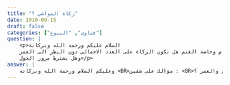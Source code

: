 ```yaml
---
title: "زكاة المواشي ؟"
date: 2010-09-15
draft: false
categories: ["فتاوى", "البيوع"]
question: |
    <p>السلام عليكم ورحمة الله وبركاتة 
    شيخناارجو التوضيح فيما يتعلق بزكاة الانعام وخاصة الغنم هل تكون الزكاة على العدد الاجمالي دون النظر الى العمر
    وهل يشترط مرور الحول</p>
answer: |
    وعليكم السلام ورحمة الله وبركاته <BR>سؤالك على شقين : <BR>الأول : المقدار الواجب في زكاة الغنم والعمر ؟ <BR>المقدار : تجب زكاة الغنم إذا كانت أربعين شاة فلا زكاة إذا كانت دون ذلك وهذا هو نصاب زكاة الغنم ولم يأت نص فيما أعلم يحدد العمر فالعبرة بالعدد وإليك المقدار بالتفصيل في الحديث الآتي : <BR>  عن أَنَسً أَنَّ أَبَا بَكْرٍ   رضى الله عنه   كَتَبَ لَهُ هَذَا الْكِتَابَ لَمَّا وَجَّهَهُ إِلَى الْبَحْرَيْنِ بِسْمِ اللَّهِ الرَّحْمَنِ الرَّحِيمِ « هَذِهِ فَرِيضَةُ الصَّدَقَةِ الَّتِى فَرَضَ رَسُولُ اللَّهِ   صلى الله عليه وسلم   عَلَى الْمُسْلِمِينَ ، وَالَّتِى أَمَرَ اللَّهُ بِهَا رَسُولَهُ ، فَمَنْ سُئِلَهَا مِنَ الْمُسْلِمِينَ عَلَى وَجْهِهَا فَلْيُعْطِهَا     وَفِى صَدَقَةِ الْغَنَمِ فِى سَائِمَتِهَا إِذَا كَانَتْ أَرْبَعِينَ إِلَى عِشْرِينَ وَمِائَةٍ شَاةٌ ، فَإِذَا زَادَتْ عَلَى عِشْرِينَ وَمِائَةٍ إِلَى مِائَتَيْنِ شَاتَانِ ، فَإِذَا زَادَتْ عَلَى مِائَتَيْنِ إِلَى ثَلاَثِمِائَةٍ فَفِيهَا ثَلاَثٌ ، فَإِذَا زَادَتْ عَلَى ثَلاَثِمِائَةٍ فَفِى كُلِّ مِائَةٍ شَاةٌ ، فَإِذَا كَانَتْ سَائِمَةُ الرَّجُلِ نَاقِصَةً مِنْ أَرْبَعِينَ شَاةً وَاحِدَةً فَلَيْسَ فِيهَا صَدَقَةٌ ، إِلاَّ أَنْ يَشَاءَ رَبُّهَا)) . رواه البخاري . <BR>وأما شق سؤالك الثاني : فهو متعلق بشروط وجوب زكاة المواشي : <BR>الشرط الأول : النصاب . وقد عرفت نصاب الغنم الذي تجب فيه الزكاة . <BR>الشرط الثاني : أن يحول عليها الحول لحديث عَائِشَةَ -رضي الله عنها- قَالَتْ سَمِعْتُ رَسُولَ اللَّهِ -صلى الله عليه وسلم- يَقُولُ : « لاَ زَكَاةَ فِى مَالٍ حَتَّى يَحُولَ عَلَيْهِ الْحَوْلُ ». رواه ابن ماجه والترمذي وهو حديث صحيح ينظر إرواء الغليل رقم (787) . <BR>الشرط الثالث : أن تكون سائمة يعني ترعى العشب المباح أكثر السنة . <BR>وهو مذهب جمهور العلماء والأحاديث في ذلك كثيرة . <BR> منها :  <BR>الحديث المتقدم : ((فَإِذَا كَانَتْ سَائِمَةُ الرَّجُلِ نَاقِصَةً مِنْ أَرْبَعِينَ شَاةً وَاحِدَةً فَلَيْسَ فِيهَا صَدَقَةٌ ، إِلاَّ أَنْ يَشَاءَ رَبُّهَا )) . <BR>وقول النبي صلى الله عليه وسلم: (( فِى كُلِّ إِبِلٍ سَائِمَةٍ فِى كُلِّ أَرْبَعِينَ ابْنَةُ لَبُونٍ))رواه الإمام أحمد وهو حديث حسن ينظر إرواء الغليل رقم (791) . <BR>وعن علي -رضي الله عنه- قال : (( وَفِى الْبَقَرِ فِى كُلِّ ثَلاَثِينَ تَبِيعٌ وَفِى الأَرْبَعِينَ مُسِنَّةٌ وَلَيْسَ عَلَى الْعَوَامِلِ شَىْءٌ)) صحيح أبي داود رقم (1390) . <BR>وعَنْ جَابِرٍ -رضي الله عنه قَالَ : (( لاَ يُؤْخَذُ مِنَ الْبَقَرِ الَّتِى يُحْرَثُ عَلَيْهَا مِنَ الزَّكَاةِ شَىْءٌ)) . صحيح ابن خزيمة رقم (2271) . <BR>والله أعلم .
---
```



